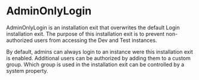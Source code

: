 # AdminOnlyLogin

AdminOnlyLogin is an installation exit that overwrites the default Login installation exit. The purpose of this installation exit is to prevent non-authorized users from accessing the Dev and Test instances.

By default, admins can always login to an instance were this installation exit is enabled. Additional users can be authorized by adding them to a custom group. Which group is used in the installation exit can be controlled by a system property.
